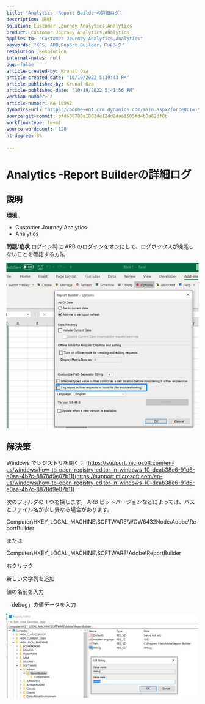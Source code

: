 ```yaml
---
title: "Analytics -Report Builderの詳細ログ"
description: 説明
solution: Customer Journey Analytics,Analytics
product: Customer Journey Analytics,Analytics
applies-to: "Customer Journey Analytics,Analytics"
keywords: "KCS, ARB,Report Builder，ロギング"
resolution: Resolution
internal-notes: null
bug: false
article-created-by: Krunal Oza
article-created-date: "10/19/2022 5:39:43 PM"
article-published-by: Krunal Oza
article-published-date: "10/19/2022 5:41:56 PM"
version-number: 3
article-number: KA-16942
dynamics-url: "https://adobe-ent.crm.dynamics.com/main.aspx?forceUCI=1&pagetype=entityrecord&etn=knowledgearticle&id=591c0901-d54f-ed11-bba2-00224808679b"
source-git-commit: bfd600788a1862de12dd2daa1505fd4b0a62df0b
workflow-type: tm+mt
source-wordcount: '128'
ht-degree: 8%

---
```


# Analytics -Report Builderの詳細ログ

## 説明

<b>環境</b>
- Customer Journey Analytics
- Analytics



<b>問題/症状</b>
ログイン時に ARB のログインをオンにして、ログボックスが機能しないことを確認する方法



![](assets/___5b1c0901-d54f-ed11-bba2-00224808679b___.png)


## 解決策




Windows でレジストリを開く： [https://support.microsoft.com/en-us/windows/how-to-open-registry-editor-in-windows-10-deab38e6-91d6-e0aa-4b7c-8878d9e07b11](https://support.microsoft.com/en-us/windows/how-to-open-registry-editor-in-windows-10-deab38e6-91d6-e0aa-4b7c-8878d9e07b11)

次のフォルダの 1 つを探します。 ARB ビットバージョンなどによっては、パスとファイル名が少し異なる場合があります。

Computer\HKEY_LOCAL_MACHINE\SOFTWARE\WOW6432Node\Adobe\ReportBuilder

または

Computer\HKEY_LOCAL_MACHINE\SOFTWARE\Adobe\ReportBuilder

右クリック

新しい文字列を追加

値の名前を入力

「debug」の値データを入力

![](assets/066ee289-0b9e-eb11-b1ac-000d3a3684a8.png)
